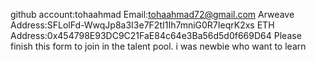 github account:tohaahmad
Email:tohaahmad72@gmail.com
Arweave Address:SFLolFd-WwqJp8a3I3e7F2tI1Ih7mniG0R7IeqrK2xs
ETH Address:0x454798E93DC9C21FaE84c64e3Ba56d5d0f669D64
Please finish this form to join in the talent pool.
i was newbie who want to learn
